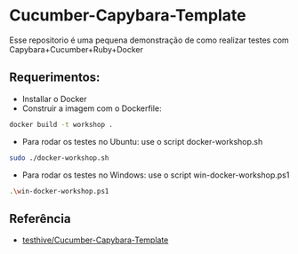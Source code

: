 # Cucumber-Capybara-Template

Esse repositorio é uma pequena demonstração de como realizar testes com Capybara+Cucumber+Ruby+Docker

Requerimentos:
-------------
* Installar o Docker
* Construir a imagem com o Dockerfile: 

```sh
docker build -t workshop .  
```
* Para rodar os testes no Ubuntu: use o script docker-workshop.sh
```sh
sudo ./docker-workshop.sh
```
* Para rodar os testes no Windows: use o script win-docker-workshop.ps1
```sh
.\win-docker-workshop.ps1
```

## Referência 
* [testhive/Cucumber-Capybara-Template](https://github.com/testhive/Cucumber-Capybara-Template)
